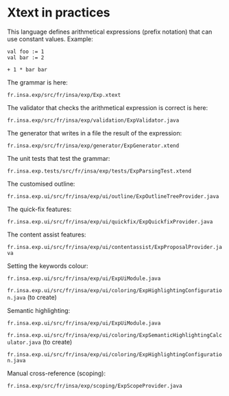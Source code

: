 
# Xtext in practices

This language defines arithmetical expressions (prefix notation) that can use constant values.
Example:
```
val foo := 1
val bar := 2

+ 1 * bar bar
```


The grammar is here:

`fr.insa.exp/src/fr/insa/exp/Exp.xtext`

The validator that checks the arithmetical expression is correct is here:

`fr.insa.exp/src/fr/insa/exp/validation/ExpValidator.java`

The generator that writes in a file the result of the expression:

`fr.insa.exp/src/fr/insa/exp/generator/ExpGenerator.xtend`

The unit tests that test the grammar:

`fr.insa.exp.tests/src/fr/insa/exp/tests/ExpParsingTest.xtend`

The customised outline:

`fr.insa.exp.ui/src/fr/insa/exp/ui/outline/ExpOutlineTreeProvider.java`

The quick-fix features:

`fr.insa.exp.ui/src/fr/insa/exp/ui/quickfix/ExpQuickfixProvider.java`

The content assist features:

`fr.insa.exp.ui/src/fr/insa/exp/ui/contentassist/ExpProposalProvider.java`

Setting the keywords colour:

`fr.insa.exp.ui/src/fr/insa/exp/ui/ExpUiModule.java`

`fr.insa.exp.ui/src/fr/insa/exp/ui/coloring/ExpHighlightingConfiguration.java` (to create)

Semantic highlighting:

`fr.insa.exp.ui/src/fr/insa/exp/ui/ExpUiModule.java`

`fr.insa.exp.ui/src/fr/insa/exp/ui/coloring/ExpSemanticHighlightingCalculator.java` (to create)

`fr.insa.exp.ui/src/fr/insa/exp/ui/coloring/ExpHighlightingConfiguration.java`


Manual cross-reference (scoping):

`fr.insa.exp/src/fr/insa/exp/scoping/ExpScopeProvider.java`